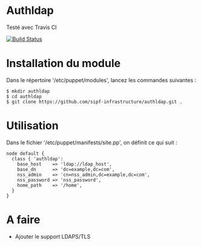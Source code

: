 # Authldap

Testé avec Travis CI

[![Build Status](https://travis-ci.org/sipf-infrastructure/authldap.png?branch=master)](https://travis-ci.org/sipf-infrastructure/authldap)

# Installation du module

Dans le répertoire '/etc/puppet/modules', lancez les commandes suivantes :

```
$ mkdir authldap
$ cd authldap
$ git clone https://github.com/sipf-infrastructure/authldap.git .

```

# Utilisation

Dans le fichier '/etc/puppet/manifests/site.pp', on définit ce qui suit :
```
node default {
  class { 'authldap':
    base_host    => 'ldap://ldap_host',
    base_dn      => 'dc=example,dc=com',
    nss_admin    => 'cn=nss_admin,dc=example,dc=com',
    nss_password => 'nss_password',
    home_path    => '/home',
  }
}
```

# A faire

- Ajouter le support LDAPS/TLS
